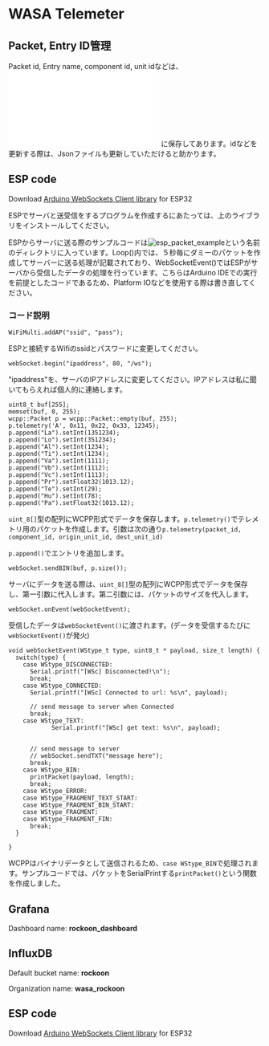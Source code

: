 # WASA Telemeter
## Packet, Entry ID管理
Packet id, Entry name, component id, unit idなどは、![こちらのJsonファイル](./tornado/lib/wcpp/id_name_mapping.json) に保存してあります。idなどを更新する際は、Jsonファイルも更新していただけると助かります。
## ESP code
Download [Arduino WebSockets Client library](https://github.com/Links2004/arduinoWebSockets) for ESP32

ESPでサーバと送受信をするプログラムを作成するにあたっては、上のライブラリをインストールしてください。

ESPからサーバに送る際のサンプルコードは![esp_packet_example](./esp_packet_example/)という名前のディレクトリに入っています。Loop()内では、５秒毎にダミーのパケットを作成してサーバーに送る処理が記載されており、WebSocketEvent()ではESPがサーバから受信したデータの処理を行っています。こちらはArduino IDEでの実行を前提としたコードであるため、Platform IOなどを使用する際は書き直してください。

### コード説明
```
WiFiMulti.addAP("ssid", "pass");
```
ESPと接続するWifiのssidとパスワードに変更してください。

```
webSocket.begin("ipaddress", 80, "/ws");
```
"ipaddress"を、サーバのIPアドレスに変更してください。IPアドレスは私に聞いてもらえれば個人的に連絡します。

```
uint8_t buf[255];
memset(buf, 0, 255);
wcpp::Packet p = wcpp::Packet::empty(buf, 255);
p.telemetry('A', 0x11, 0x22, 0x33, 12345);
p.append("La").setInt(1351234);
p.append("Lo").setInt(351234);
p.append("Al").setInt(1234);
p.append("Ti").setInt(1234);
p.append("Va").setInt(1111);
p.append("Vb").setInt(1112);
p.append("Vc").setInt(1113);
p.append("Pr").setFloat32(1013.12);
p.append("Te").setInt(29);
p.append("Hu").setInt(78);
p.append("Pa").setFloat32(1013.12);
```
`uint_8[]`型の配列にWCPP形式でデータを保存します。`p.telemetry()`でテレメトリ用のパケットを作成します。引数は次の通り`p.telemetry(packet_id, component_id, origin_unit_id, dest_unit_id)`

`p.append()`でエントリを追加します。

```
webSocket.sendBIN(buf, p.size());
```
サーバにデータを送る際は、`uint_8[]`型の配列にWCPP形式でデータを保存し、第一引数に代入します。第二引数には、パケットのサイズを代入します。

```
webSocket.onEvent(webSocketEvent);
```
受信したデータは`webSocketEvent()`に渡されます。(データを受信するたびに`webSocketEvent()`が発火)

```
void webSocketEvent(WStype_t type, uint8_t * payload, size_t length) {
  switch(type) {
    case WStype_DISCONNECTED:
      Serial.printf("[WSc] Disconnected!\n");
      break;
    case WStype_CONNECTED:
      Serial.printf("[WSc] Connected to url: %s\n", payload);

      // send message to server when Connected
      break;
    case WStype_TEXT:
            Serial.printf("[WSc] get text: %s\n", payload);


      // send message to server
      // webSocket.sendTXT("message here");
      break;
    case WStype_BIN:
      printPacket(payload, length);
      break;
    case WStype_ERROR:      
    case WStype_FRAGMENT_TEXT_START:
    case WStype_FRAGMENT_BIN_START:
    case WStype_FRAGMENT:
    case WStype_FRAGMENT_FIN:
      break;
  }

}
```
WCPPはバイナリデータとして送信されるため、`case WStype_BIN`で処理されます。サンプルコードでは、パケットをSerialPrintする`printPacket()`という関数を作成しました。

## Grafana
Dashboard name: **rockoon_dashboard**
## InfluxDB
Default bucket name: **rockoon**

Organization name: **wasa_rockoon**

## ESP code
Download [Arduino WebSockets Client library](https://github.com/Links2004/arduinoWebSockets) for ESP32
